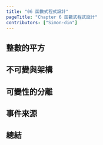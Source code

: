 ```yaml
---
title: "06 函數式程式設計"
pageTitle: "Chapter 6 函數式程式設計"
contributors: ["Simon-din"]
---
```


## 整數的平方

## 不可變與架構

## 可變性的分離

## 事件來源

## 總結
